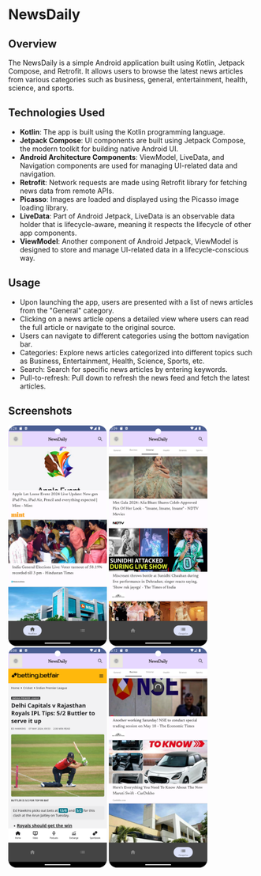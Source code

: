 # NewsDaily

## Overview
The NewsDaily is a simple Android application built using Kotlin, Jetpack Compose, and Retrofit. It allows users to browse the latest news articles from various categories such as business, general, entertainment, health, science, and sports.

## Technologies Used
- **Kotlin**: The app is built using the Kotlin programming language.
- **Jetpack Compose**:  UI components are built using Jetpack Compose, the modern toolkit for building native Android UI.
- **Android Architecture Components**: ViewModel, LiveData, and Navigation components are used for managing UI-related data and navigation.
- **Retrofit**: Network requests are made using Retrofit library for fetching news data from remote APIs.
- **Picasso**: Images are loaded and displayed using the Picasso image loading library.
- **LiveData**: Part of Android Jetpack, LiveData is an observable data holder that is lifecycle-aware, meaning it respects the lifecycle of other app components.
- **ViewModel**: Another component of Android Jetpack, ViewModel is designed to store and manage UI-related data in a lifecycle-conscious way.

## Usage
- Upon launching the app, users are presented with a list of news articles from the "General" category.
- Clicking on a news article opens a detailed view where users can read the full article or navigate to the original source.
- Users can navigate to different categories using the bottom navigation bar.
- Categories: Explore news articles categorized into different topics such as Business, Entertainment, Health, Science, Sports, etc.
- Search: Search for specific news articles by entering keywords.
- Pull-to-refresh: Pull down to refresh the news feed and fetch the latest articles.

## Screenshots
<img src="app/src/main/res/drawable/screenshot_01.png" width="200" /> <img src="app/src/main/res/drawable/screenshot_03.png" width="200" /> <img src="app/src/main/res/drawable/screenshot_02.png" width="200" /> <img src="app/src/main/res/drawable/screenshot_04.png" width="200" />

